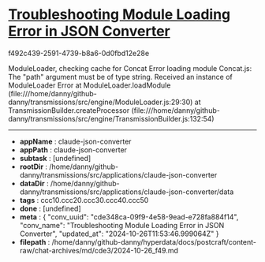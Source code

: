 # [Troubleshooting Module Loading Error in JSON Converter](https://claude.ai/chat/cde348ca-09f9-4e58-9ead-e728fa884f14)

f492c439-2591-4739-b8a6-0d0fbd12e28e

ModuleLoader, checking cache for Concat
Error loading module Concat.js: The "path" argument must be of type string. Received an instance of ModuleLoader
Error
    at ModuleLoader.loadModule (file:///home/danny/github-danny/transmissions/src/engine/ModuleLoader.js:29:30)
    at TransmissionBuilder.createProcessor (file:///home/danny/github-danny/transmissions/src/engine/TransmissionBuilder.js:132:54)

---

* **appName** : claude-json-converter
* **appPath** : claude-json-converter
* **subtask** : [undefined]
* **rootDir** : /home/danny/github-danny/transmissions/src/applications/claude-json-converter
* **dataDir** : /home/danny/github-danny/transmissions/src/applications/claude-json-converter/data
* **tags** : ccc10.ccc20.ccc30.ccc40.ccc50
* **done** : [undefined]
* **meta** : {
  "conv_uuid": "cde348ca-09f9-4e58-9ead-e728fa884f14",
  "conv_name": "Troubleshooting Module Loading Error in JSON Converter",
  "updated_at": "2024-10-26T11:53:46.999064Z"
}
* **filepath** : /home/danny/github-danny/hyperdata/docs/postcraft/content-raw/chat-archives/md/cde3/2024-10-26_f49.md
